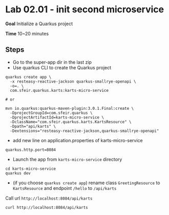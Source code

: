 # Lab 02.01 - init second microservice

**Goal** Initialize a Quarkus project

**Time** 10~20 minutes

## Steps

- Go to the super-app dir in the last zip
- Use quarkus CLI to create the Quarkus project

```shell
quarkus create app \
  -x resteasy-reactive-jackson quarkus-smallrye-openapi \
  -o=. \
  com.sfeir.quarkus.karts:karts-micro-service

# or

mvn io.quarkus:quarkus-maven-plugin:3.0.1.Final:create \
  -DprojectGroupId=com.sfeir.quarkus \
  -DprojectArtifactId=karts-micro-service \
  -DclassName="com.sfeir.quarkus.karts.KartsResource" \
  -Dpath="api/karts" \
  -Dextensions="resteasy-reactive-jackson,quarkus-smallrye-openapi"
```

- add new line on application.properties of karts-micro-service

```shell
quarkus.http.port=8084
```

- Launch the app from `karts-micro-service` directory

```shell
cd karts-micro-service
quarkus dev
```

- (if you choose `quarkus create app`) rename class `GreetingResource` to `KartsResource` and endpoint `/hello` to `/api/karts`

Call url `http://localhost:8084/api/karts`

```shell
curl http://localhost:8084/api/karts
```
